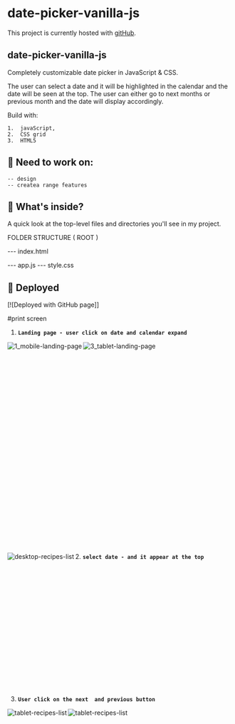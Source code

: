 # date-picker-vanilla-js
This project is currently hosted  with [gitHub](). 

## date-picker-vanilla-js


Completely customizable date picker in JavaScript & CSS. 

The user can select a date and it will be highlighted in the calendar and the date will be seen at the top. The user can either go to next months or previous month and the date will display accordingly.

Build with:

 	1.	javaScript,  
	2.	CSS grid
	3.	HTML5


 ## 🧐 Need to work on:
    -- design
    -- createa range features
  


 ## 🧐 What's inside?


A quick look at the top-level files and directories you'll see in my project.

FOLDER STRUCTURE
( ROOT )

--- index.html

--- app.js
--- style.css

 ## 💫 Deployed

[![Deployed with GitHub page]]


 
#print screen

1.  **`Landing page - user click on date and calendar expand`**
<img align="left" src="https://user-images.githubusercontent.com/18241226/62568912-e4c83d00-b885-11e9-9163-ae6b0bb32746.png" alt="1_mobile-landing-page" title="1_landing-page" />
<img align="left" src="https://user-images.githubusercontent.com/18241226/62568913-e4c83d00-b885-11e9-9970-1c1f1f41e3da.png" alt="3_tablet-landing-page" title="2_landing-page_expand calendar" />
<br/><br/><br/><br/><br/><br/><br/><br/><br/><br/><br/><br/><br/><br/><br/><br/><br/><br/>











<br/><br/><br/><br/><br/><br/><br/><br/><br/>
2.  **`select date - and it appear at the top`**
<img align="left" src="https://user-images.githubusercontent.com/18241226/62568915-e560d380-b885-11e9-93ce-19ab55b7c1af.png" alt="desktop-recipes-list" title="date selection" />
<br/><br/><br/><br/><br/><br/><br/><br/><br/><br/><br/><br/><br/><br/><br/><br/><br/><br/>








3.  **`User click on the next  and previous button`**
<img  align="left" src="https://user-images.githubusercontent.com/18241226/62568917-e560d380-b885-11e9-925f-c19f166ee0c7.png" alt="tablet-recipes-list" title="tablet-recipes-list" />
<img align="left" src="https://user-images.githubusercontent.com/18241226/62568918-e5f96a00-b885-11e9-80bc-369736242f75.png" alt="tablet-recipes-list" title="tablet-recipes-list"/>

